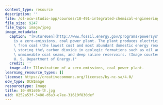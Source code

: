 ```yaml
---
content_type: resource
description: ''
file: /ol-ocw-studio-app/courses/10-491-integrated-chemical-engineering-ii-spring-2006/0252a53f3488d6a3e7ee31619f830def_10-491s06-th.jpg
file_size: 9247
file_type: image/jpeg
image_metadata:
  caption: "[FutureGen](http://www.fossil.energy.gov/programs/powersystems/futuregen/index.html#FutureGen)\_\
    is a zero-emissions, coal power plant. The plant produces electricity and hydrogen\
    \ from coal (the lowest cost and most abundant domestic energy resource), while\
    \ storing the\_carbon dioxide in geologic formations such as oil and gas reservoirs,\
    \ unmineable coal seams, and deep saline reservoirs. (Image courtesy of the\_\
    U. S. Department of Energy.)"
  credit: ''
  image-alt: Illustration of a zero-emissions, coal power plant.
learning_resource_types: []
license: https://creativecommons.org/licenses/by-nc-sa/4.0/
ocw_type: OCWImage
resourcetype: Image
title: 10-491s06-th.jpg
uid: 0252a53f-3488-d6a3-e7ee-31619f830def
---
```


